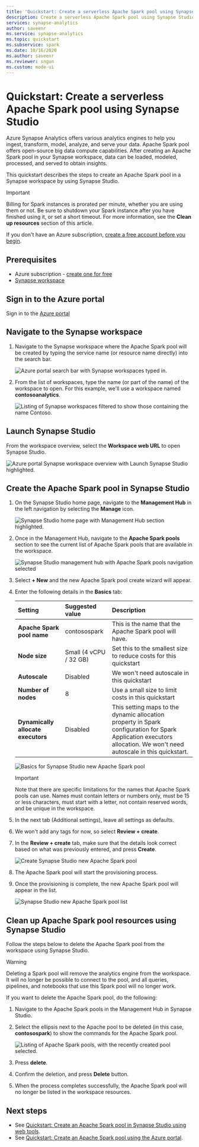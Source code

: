 ```yaml
---
title: 'Quickstart: Create a serverless Apache Spark pool using Synapse Studio'
description: Create a serverless Apache Spark pool using Synapse Studio by following the steps in this guide.
services: synapse-analytics
author: saveenr
ms.service: synapse-analytics
ms.topic: quickstart
ms.subservice: spark
ms.date: 10/16/2020
ms.author: saveenr
ms.reviewer: sngun
ms.custom: mode-ui
---
```


# Quickstart: Create a serverless Apache Spark pool using Synapse Studio

Azure Synapse Analytics offers various analytics engines to help you ingest, transform, model, analyze,  and serve your data. Apache Spark pool offers open-source big data compute capabilities. After creating an Apache Spark pool in your Synapse workspace, data can be loaded, modeled, processed, and served to obtain insights.  

This quickstart describes the steps to create an Apache Spark pool in a Synapse workspace by using Synapse Studio.

> [!IMPORTANT]
> Billing for Spark instances is prorated per minute, whether you are using them or not. Be sure to shutdown your Spark instance after you have finished using it, or set a short timeout. For more information, see the **Clean up resources** section of this article.

If you don't have an Azure subscription, [create a free account before you begin](https://azure.microsoft.com/free/).

## Prerequisites

- Azure subscription - [create one for free](https://azure.microsoft.com/free/)
- [Synapse workspace](./quickstart-create-workspace.md)

## Sign in to the Azure portal

Sign in to the [Azure portal](https://portal.azure.com/)

## Navigate to the Synapse workspace

1. Navigate to the Synapse workspace where the Apache Spark pool will be created by typing the service name (or resource name directly) into the search bar.

    ![Azure portal search bar with Synapse workspaces typed in.](media/quickstart-create-sql-pool/create-sql-pool-00a.png)
1. From the list of workspaces, type the name (or part of the name) of the workspace to open. For this example, we'll use a workspace named **contosoanalytics**.

    ![Listing of Synapse workspaces filtered to show those containing the name Contoso.](media/quickstart-create-sql-pool/create-sql-pool-00b.png)

## Launch Synapse Studio 

From the workspace overview, select the **Workspace web URL** to open Synapse Studio.

![Azure portal Synapse workspace overview with Launch Synapse Studio highlighted.](media/quickstart-create-apache-spark-pool/create-spark-pool-studio-20.png)

## Create the Apache Spark pool in Synapse Studio

1. On the Synapse Studio home page, navigate to the **Management Hub** in the left navigation by selecting the **Manage** icon.

    ![Synapse Studio home page with Management Hub section highlighted.](media/quickstart-create-apache-spark-pool/create-spark-pool-studio-21.png)

1. Once in the Management Hub, navigate to the **Apache Spark pools** section to see the current list of Apache Spark pools that are available in the workspace.
    
    ![Synapse Studio management hub with Apache Spark pools navigation selected](media/quickstart-create-apache-spark-pool/create-spark-pool-studio-22.png)

1. Select **+ New** and the new Apache Spark pool create wizard will appear. 

1. Enter the following details in the **Basics** tab:

    | Setting | Suggested value | Description |
    | :------ | :-------------- | :---------- |
    | **Apache Spark pool name** | contosospark | This is the name that the Apache Spark pool will have. |
    | **Node size** | Small (4 vCPU / 32 GB) | Set this to the smallest size to reduce costs for this quickstart |
    | **Autoscale** | Disabled | We won't need autoscale in this quickstart |
    | **Number of nodes** | 8 | Use a small size to limit costs in this quickstart|
    | **Dynamically allocate executors** |  Disabled | This setting maps to the dynamic allocation property in Spark configuration for Spark Application executors allocation. We won't need autoscale in this quickstart.|
    
    ![Basics for Synapse Studio new Apache Spark pool](media/quickstart-create-apache-spark-pool/create-spark-pool-studio-24.png)
    
    > [!IMPORTANT]
    > Note that there are specific limitations for the names that Apache Spark pools can use. Names must contain letters or numbers only, must be 15 or less characters, must start with a letter, not contain reserved words, and be unique in the workspace.

1. In the next tab (Additional settings), leave all settings as defaults.

1. We won't add any tags for now, so select **Review + create**.

1. In the **Review + create** tab, make sure that the details look correct based on what was previously entered, and press **Create**. 

    ![Create Synapse Studio new Apache Spark pool](media/quickstart-create-apache-spark-pool/create-spark-pool-studio-26.png)

1. The Apache Spark pool will start the provisioning process.

1. Once the provisioning is complete, the new Apache Spark pool will appear in the list.
    
    ![Synapse Studio new Apache Spark pool list](media/quickstart-create-apache-spark-pool/create-spark-pool-studio-28.png)

## Clean up Apache Spark pool resources using Synapse Studio

Follow the steps below to delete the Apache Spark pool from the workspace using Synapse Studio.
> [!WARNING]
> Deleting a Spark pool will remove the analytics engine from the workspace. It will no longer be possible to connect to the pool, and all queries, pipelines, and notebooks that use this Spark pool will no longer work.

If you want to delete the Apache Spark pool, do the following:

1. Navigate to the Apache Spark pools in the Management Hub in Synapse Studio.
1. Select the ellipsis next to the Apache pool to be deleted (in this case, **contosospark**) to show the commands for the Apache Spark pool.

    ![Listing of Apache Spark pools, with the recently created pool selected.](media/quickstart-create-apache-spark-pool/create-spark-pool-studio-29.png)

1. Press **delete**.
1. Confirm the deletion, and press **Delete** button.
1. When the process completes successfully, the Apache Spark pool will no longer be listed in the workspace resources. 

## Next steps

- See [Quickstart: Create an Apache Spark pool in Synapse Studio using web tools](quickstart-apache-spark-notebook.md).
- See [Quickstart: Create an Apache Spark pool using the Azure portal](quickstart-create-apache-spark-pool-portal.md).
